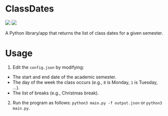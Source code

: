 # ClassDates
![](https://img.shields.io/badge/Javascript-97ca00?style=for-the-badge&logo=javascript&logoColor=white)
![](https://img.shields.io/badge/JSON-3776AB?style=for-the-badge&logo=json&logoColor=white)

A Python library/app that returns the list of class dates for a given semester.

# Usage

1. Edit the `config.json` by modifying:
  - The start and end date of the academic semester.
  - The day of the week the class occurs (e.g., `0` is Monday, `1` is Tuesday, ...).
  - The list of breaks (e.g., Christmas break).
2. Run the program as follows: ```python3 main.py -f output.json``` or ```python3 main.py```.
